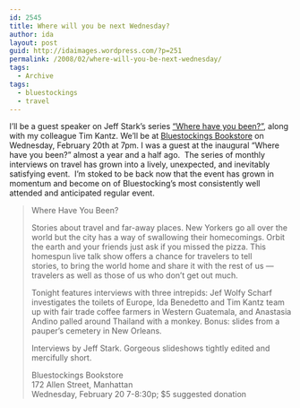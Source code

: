 ```yaml
---
id: 2545
title: Where will you be next Wednesday?
author: ida
layout: post
guid: http://idaimages.wordpress.com/?p=251
permalink: /2008/02/where-will-you-be-next-wednesday/
tags:
  - Archive
tags:
  - bluestockings
  - travel
---
```

I&#8217;ll be a guest speaker on Jeff Stark&#8217;s series [&#8220;Where have you been?&#8221;][1], along with my colleague Tim Kantz. We&#8217;ll be at [Bluestockings Bookstore][2] on Wednesday, February 20th at 7pm. I was a guest at the inaugural &#8220;Where have you been?&#8221; almost a year and a half ago.  The series of monthly interviews on travel has grown into a lively, unexpected, and inevitably satisfying event.  I&#8217;m stoked to be back now that the event has grown in momentum and become on of Bluestocking&#8217;s most consistently well attended and anticipated regular event.

> Where Have You Been?
> 
> Stories about travel and far-away places. New Yorkers go all over the  
> world but the city has a way of swallowing their homecomings. Orbit  
> the earth and your friends just ask if you missed the pizza. This  
> homespun live talk show offers a chance for travelers to tell  
> stories, to bring the world home and share it with the rest of us —  
> travelers as well as those of us who don’t get out much.
> 
> Tonight features interviews with three intrepids: Jef Wolfy Scharf  
> investigates the toilets of Europe, Ida Benedetto and Tim Kantz team  
> up with fair trade coffee farmers in Western Guatemala, and Anastasia  
> Andino palled around Thailand with a monkey. Bonus: slides from a  
> pauper’s cemetery in New Orleans.
> 
> Interviews by Jeff Stark. Gorgeous slideshows tightly edited and  
> mercifully short.
> 
> Bluestockings Bookstore  
> 172 Allen Street, Manhattan  
> Wednesday, February 20 7-8:30p; $5 suggested donation

 [1]: http://wherehaveyoubeen.wordpress.com/
 [2]: http://www.bluestockings.com/